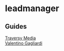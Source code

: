 # leadmanager

## Guides

[Traversy Media](https://www.youtube.com/playlist?list=PLillGF-RfqbbRA-CIUxlxkUpbq0IFkX60)  
[Valentino Gagliardi](https://www.valentinog.com/blog/drf/)
